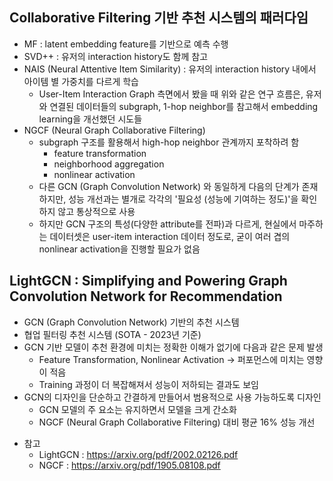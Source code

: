 ## Collaborative Filtering 기반 추천 시스템의 패러다임
  * MF : latent embedding feature를 기반으로 예측 수행
  * SVD++ : 유저의 interaction history도 함께 참고
  * NAIS (Neural Attentive Item Similarity) : 유저의 interaction history 내에서 아이템 별 가중치를 다르게 학습
      * User-Item Interaction Graph 측면에서 봤을 때 위와 같은 연구 흐름은, 유저와 연결된 데이터들의 subgraph, 1-hop neighbor를 참고해서 embedding learning을 개선했던 시도들
  * NGCF (Neural Graph Collaborative Filtering)
      * subgraph 구조를 활용해서 high-hop neighbor 관계까지 포착하려 함
          * feature transformation
          * neighborhood aggregation
          * nonlinear activation
      * 다른 GCN (Graph Convolution Network) 와 동일하게 다음의 단계가 존재하지만, 성능 개선과는 별개로 각각의 '필요성 (성능에 기여하는 정도)'을 확인하지 않고 통상적으로 사용
      * 하지만 GCN 구조의 특성(다양한 attribute를 전파)과 다르게, 현실에서 마주하는 데이터셋은 user-item interaction 데이터 정도로, 굳이 여러 겹의 nonlinear activation을 진행할 필요가 없음


## LightGCN : Simplifying and Powering Graph Convolution Network for Recommendation
  * GCN (Graph Convolution Network) 기반의 추천 시스템
  * 협업 필터링 추천 시스템 (SOTA - 2023년 기준)
  * GCN 기반 모델이 추천 환경에 미치는 정확한 이해가 없기에 다음과 같은 문제 발생
      * Feature Transformation, Nonlinear Activation -> 퍼포먼스에 미치는 영향이 적음
      * Training 과정이 더 복잡해져서 성능이 저하되는 결과도 보임
  * GCN의 디자인을 단순하고 간결하게 만들어서 범용적으로 사용 가능하도록 디자인
      * GCN 모델의 주 요소는 유지하면서 모델을 크게 간소화
      * NGCF (Neural Graph Collaborative Filtering) 대비 평균 16% 성능 개선



- 참고
  - LightGCN : https://arxiv.org/pdf/2002.02126.pdf
  - NGCF : https://arxiv.org/pdf/1905.08108.pdf
